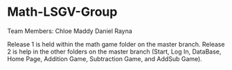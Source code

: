 # Math-LSGV-Group
Team Members:
Chloe
Maddy 
Daniel 
Rayna

Release 1 is held within the math game folder on the master branch.
Release 2 is help in the other folders on the master branch (Start, Log In, DataBase, Home Page, Addition Game, Subtraction Game, and AddSub Game).
